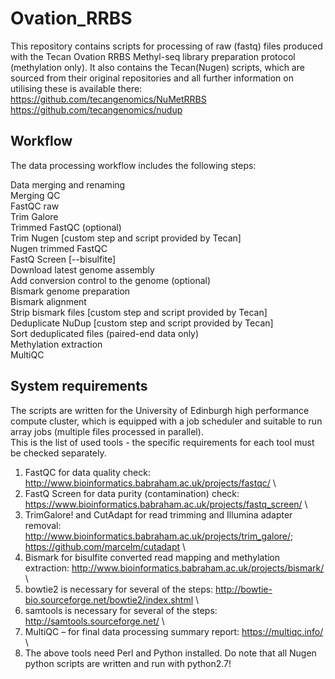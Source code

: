 # Ovation_RRBS
This repository contains scripts for processing of raw (fastq) files produced with the Tecan Ovation RRBS Methyl-seq library preparation protocol (methylation only).
It also contains the Tecan(Nugen) scripts, which are sourced from their original repositories and all further information on utilising these is available there:\
https://github.com/tecangenomics/NuMetRRBS \
https://github.com/tecangenomics/nudup

## Workflow
The data processing workflow includes the following steps:

Data merging and renaming\
Merging QC\
FastQC raw\
Trim Galore\
Trimmed FastQC (optional)\
Trim Nugen [custom step and script provided by Tecan]\
Nugen trimmed FastQC\
FastQ Screen [--bisulfite]\
Download latest genome assembly\
Add conversion control to the genome (optional)\
Bismark genome preparation\
Bismark alignment\
Strip bismark files [custom step and script provided by Tecan]\
Deduplicate NuDup [custom step and script provided by Tecan]\
Sort deduplicated files (paired-end data only)\
Methylation extraction\
MultiQC

## System requirements
The scripts are written for the University of Edinburgh high performance compute cluster, which is equipped with a job scheduler and suitable to run array jobs (multiple files processed in parallel).\
This is the list of used tools - the specific requirements for each tool must be checked separately.
1. FastQC for data quality check: http://www.bioinformatics.babraham.ac.uk/projects/fastqc/ \
2. FastQ Screen for data purity (contamination) check: https://www.bioinformatics.babraham.ac.uk/projects/fastq_screen/ \
3. TrimGalore! and CutAdapt for read trimming and Illumina adapter removal: http://www.bioinformatics.babraham.ac.uk/projects/trim_galore/; https://github.com/marcelm/cutadapt \
4. Bismark for bisulfite converted read mapping and methylation extraction: http://www.bioinformatics.babraham.ac.uk/projects/bismark/ \
5. bowtie2 is necessary for several of the steps: http://bowtie-bio.sourceforge.net/bowtie2/index.shtml \
6. samtools is necessary for several of the steps: http://samtools.sourceforge.net/ \
7. MultiQC – for final data processing summary report: https://multiqc.info/ \
8. The above tools need Perl and Python installed. Do note that all Nugen python scripts are written and run with python2.7!



